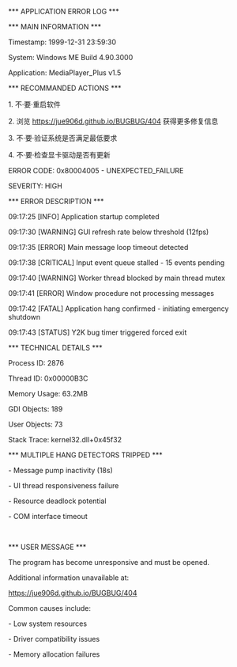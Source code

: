 ﻿\*\*\* APPLICATION ERROR LOG \*\*\*

\*\*\* MAIN INFORMATION \*\*\*

Timestamp: 1999-12-31 23:59:30

System: Windows ME Build 4.90.3000

Application: MediaPlayer\_Plus v1.5


\*\*\* RECOMMANDED ACTIONS \*\*\*

1\. 不·要·重启软件

2\. 浏览 https://jue906d.github.io/BUGBUG/404 获得更多修复信息

3\. 不·要·验证系统是否满足最低要求

4\. 不·要·检查显卡驱动是否有更新


ERROR CODE: 0x80004005 - UNEXPECTED\_FAILURE

SEVERITY: HIGH


\*\*\* ERROR DESCRIPTION \*\*\*

09:17:25 \[INFO] Application startup completed

09:17:30 \[WARNING] GUI refresh rate below threshold (12fps)

09:17:35 \[ERROR] Main message loop timeout detected

09:17:38 \[CRITICAL] Input event queue stalled - 15 events pending

09:17:40 \[WARNING] Worker thread blocked by main thread mutex

09:17:41 \[ERROR] Window procedure not processing messages

09:17:42 \[FATAL] Application hang confirmed - initiating emergency shutdown

09:17:43 \[STATUS] Y2K bug timer triggered forced exit



\*\*\* TECHNICAL DETAILS \*\*\*

Process ID: 2876

Thread ID: 0x00000B3C

Memory Usage: 63.2MB

GDI Objects: 189

User Objects: 73

Stack Trace: kernel32.dll+0x45f32



\*\*\* MULTIPLE HANG DETECTORS TRIPPED \*\*\*

\- Message pump inactivity (18s)

\- UI thread responsiveness failure  

\- Resource deadlock potential

\- COM interface timeout

&nbsp; 

\*\*\* USER MESSAGE \*\*\*

The program has become unresponsive and must be opened.

Additional information unavailable at:

https://jue906d.github.io/BUGBUG/404



Common causes include:

\- Low system resources

\- Driver compatibility issues  

\- Memory allocation failures

